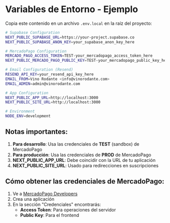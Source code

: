 # Variables de Entorno - Ejemplo

Copia este contenido en un archivo `.env.local` en la raíz del proyecto:

```bash
# Supabase Configuration
NEXT_PUBLIC_SUPABASE_URL=https://your-project.supabase.co
NEXT_PUBLIC_SUPABASE_ANON_KEY=your_supabase_anon_key_here

# MercadoPago Configuration
MERCADO_PAGO_ACCESS_TOKEN=TEST-your_mercadopago_access_token_here
NEXT_PUBLIC_MERCADO_PAGO_PUBLIC_KEY=TEST-your_mercadopago_public_key_here

# Email Configuration (Resend)
RESEND_API_KEY=your_resend_api_key_here
EMAIL_FROM=Vino Rodante <info@vinorodante.com>
EMAIL_ADMIN=admin@vinorodante.com

# App Configuration
NEXT_PUBLIC_APP_URL=http://localhost:3000
NEXT_PUBLIC_SITE_URL=http://localhost:3000

# Environment
NODE_ENV=development
```

## Notas importantes:

1. **Para desarrollo**: Usa las credenciales de **TEST** (sandbox) de MercadoPago
2. **Para producción**: Usa las credenciales de **PROD** de MercadoPago
3. **NEXT_PUBLIC_APP_URL**: Debe coincidir con la URL de tu aplicación
4. **NEXT_PUBLIC_SITE_URL**: Usado para redirecciones en suscripciones

## Cómo obtener las credenciales de MercadoPago:

1. Ve a [MercadoPago Developers](https://www.mercadopago.com.ar/developers)
2. Crea una aplicación
3. En la sección "Credenciales" encontrarás:
   - **Access Token**: Para operaciones del servidor
   - **Public Key**: Para el frontend 